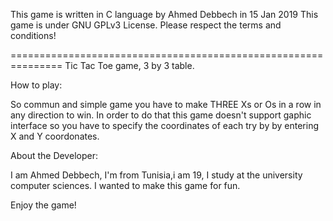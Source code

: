 This game is written in C language by Ahmed Debbech in 15 Jan 2019
This game is under GNU GPLv3 License.
Please respect the terms and conditions!

===============================================================
Tic Tac Toe game, 3 by 3 table.

How to play:

So commun and simple game you have to make THREE Xs or Os in a row
in any direction to win. In order to do that this game doesn't support
gaphic interface so you have to specify the coordinates of each try by
by entering X and Y coordonates.

About the Developer:

I am Ahmed Debbech, I'm from Tunisia,i am 19, I study at the university computer sciences.
I wanted to make this game for fun.

Enjoy the game!
